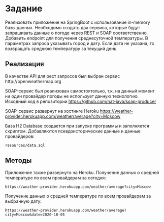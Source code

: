 <h1>Задание</h1>
<p>Реализовать приложение на SpringBoot с использование in-memory базы данных. 
Необходимо создать два сервиса, которые будут запрашивать данные о погоде через REST и SOAP 
 соответственно. Добавить endpoint для получения среднесуточной температуры. В параметрах
 запроса указывать город и дату. Если дата не указана, то возвращать среднюю температуру за 
 текущий день.</p>

<h2>Реализация</h2>
В качестве API для рест запросов был выбран сервис http://openweathermap.org
 
SOAP-сервис был реализован самостоятельно, т.к. на данный момент ни один провайдер
погоды не использует данную технологию. Исходный код в репозитории <a>https://github.com/nat-java/soap-producer</a>

SOAP-сервис развернут на хостинге Heroku <a>https://weather-provider.herokuapp.com/weather/average?city=Moscow</a>

База H2 Database создается при запуске программы и заполняется скриптом. Добавляются псевдоисторические данные 
и данные провайдеров:

`resources/data.sql`

<h2>Методы</h2>
Приложение также развернуто на Heroku. Получение данных о средней температуре 
 по всем провайдерам за сегодня:

`https://weather-provider.herokuapp.com/weather/average?city=Moscow`

Получение данных о средней температуре по всем провайдерам за выбранную дату:

`https://weather-provider.herokuapp.com/weather/average?city=Moscow&date=2020-10-05`

